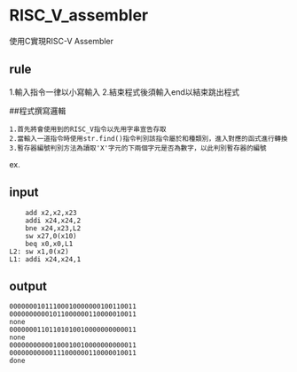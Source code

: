 # RISC_V_assembler
使用C實現RISC-V Assembler
## rule
1.輸入指令一律以小寫輸入
2.結束程式後須輸入end以結束跳出程式


##程式撰寫邏輯
```
1.首先將會使用到的RISC_V指令以先用字串宣告存取
2.當輸入一道指令時使用str.find()指令判別該指令屬於和種類別，進入對應的函式進行轉換
3.暫存器編號判別方法為讀取'X'字元的下兩個字元是否為數字，以此判別暫存器的編號

```
ex.
## input
```
    add x2,x2,x23
    addi x24,x24,2
    bne x24,x23,L2
    sw x27,0(x10)
    beq x0,x0,L1
L2: sw x1,0(x2)
L1: addi x24,x24,1
```


## output
```
00000001011100010000000100110011
00000000001011000000110000010011
none
00000001101101010010000000000011
none
00000000000100010010000000000011
00000000000111000000110000010011
done
```

